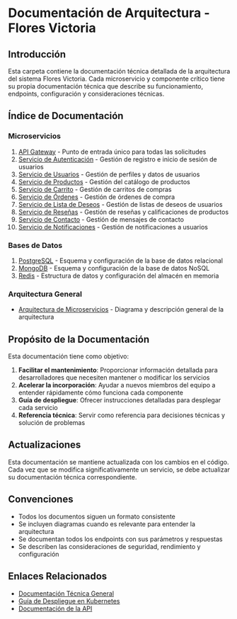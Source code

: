 # Documentación de Arquitectura - Flores Victoria

## Introducción

Esta carpeta contiene la documentación técnica detallada de la arquitectura del sistema Flores Victoria. Cada microservicio y componente crítico tiene su propia documentación técnica que describe su funcionamiento, endpoints, configuración y consideraciones técnicas.

## Índice de Documentación

### Microservicios

1. [API Gateway](api-gateway.md) - Punto de entrada único para todas las solicitudes
2. [Servicio de Autenticación](auth-service.md) - Gestión de registro e inicio de sesión de usuarios
3. [Servicio de Usuarios](user-service.md) - Gestión de perfiles y datos de usuarios
4. [Servicio de Productos](product-service.md) - Gestión del catálogo de productos
5. [Servicio de Carrito](cart-service.md) - Gestión de carritos de compras
6. [Servicio de Órdenes](order-service.md) - Gestión de órdenes de compra
7. [Servicio de Lista de Deseos](wishlist-service.md) - Gestión de listas de deseos de usuarios
8. [Servicio de Reseñas](review-service.md) - Gestión de reseñas y calificaciones de productos
9. [Servicio de Contacto](contact-service.md) - Gestión de mensajes de contacto
10. [Servicio de Notificaciones](notification-service.md) - Gestión de notificaciones a usuarios

### Bases de Datos

1. [PostgreSQL](../database/postgresql-schema.md) - Esquema y configuración de la base de datos relacional
2. [MongoDB](../database/mongodb-schema.md) - Esquema y configuración de la base de datos NoSQL
3. [Redis](../database/redis-schema.md) - Estructura de datos y configuración del almacén en memoria

### Arquitectura General

- [Arquitectura de Microservicios](microservices-architecture.md) - Diagrama y descripción general de la arquitectura

## Propósito de la Documentación

Esta documentación tiene como objetivo:

1. **Facilitar el mantenimiento**: Proporcionar información detallada para desarrolladores que necesiten mantener o modificar los servicios
2. **Acelerar la incorporación**: Ayudar a nuevos miembros del equipo a entender rápidamente cómo funciona cada componente
3. **Guía de despliegue**: Ofrecer instrucciones detalladas para desplegar cada servicio
4. **Referencia técnica**: Servir como referencia para decisiones técnicas y solución de problemas

## Actualizaciones

Esta documentación se mantiene actualizada con los cambios en el código. Cada vez que se modifica significativamente un servicio, se debe actualizar su documentación técnica correspondiente.

## Convenciones

- Todos los documentos siguen un formato consistente
- Se incluyen diagramas cuando es relevante para entender la arquitectura
- Se documentan todos los endpoints con sus parámetros y respuestas
- Se describen las consideraciones de seguridad, rendimiento y configuración

## Enlaces Relacionados

- [Documentación Técnica General](../TECHNICAL_DOCUMENTATION.md)
- [Guía de Despliegue en Kubernetes](../deployment/kubernetes/deployment-guide.md)
- [Documentación de la API](../api/openapi.json)